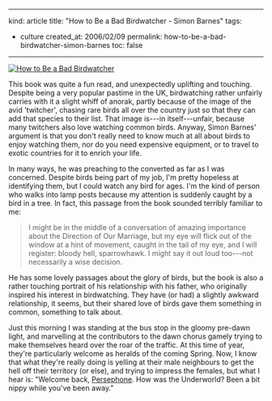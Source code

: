 -----
kind: article
title: "How to Be a Bad Birdwatcher - Simon Barnes"
tags:
- culture
created_at: 2006/02/09
permalink: how-to-be-a-bad-birdwatcher-simon-barnes
toc: false
-----

<p class="img-shadow"><a href="http://www.amazon.co.uk/exec/obidos/ASIN/190409595X/butshesagirl-21/" title="Click to view item at Amazon"><img src="http://images-eu.amazon.com/images/P/190409595X.01.MZZZZZZZ.jpg" alt="How to Be a Bad Birdwatcher" /></a></p>

This book was quite a fun read, and unexpectedly uplifting and touching. Despite being a very popular pastime in the UK, birdwatching rather unfairly carries with it a slight whiff of anorak, partly because of the image of the avid 'twitcher', chasing rare birds all over the country just so that they can add that species to their list. That image is---in itself---unfair, because many twitchers also love watching common birds. Anyway, Simon Barnes' argument is that you don't really need to know much at all about birds to enjoy watching them, nor do you need expensive equipment, or to travel to exotic countries for it to enrich your life.

In many ways, he was preaching to the converted as far as I was concerned. Despite birds being part of my job, I'm pretty hopeless at identifying them, but I could watch any bird for ages. I'm the kind of person who walks into lamp posts because my attention is suddenly caught by a bird in a tree. In fact, this passage from the book sounded terribly familiar to me:

<blockquote>
<p>
I might be in the middle of a conversation of amazing importance about the Direction of Our Marriage, but my eye will flick out of the window at a hint of movement, caught in the tail of my eye, and I will register: bloody hell, sparrowhawk. I might say it out loud too---not necessarily a wise decision.
</p>

<p></blockquote></p>

<p>He has some lovely passages about the glory of birds, but the book is also a rather touching portrait of his relationship with his father, who originally inspired his interest in birdwatching. They have (or had) a slightly awkward relationship, it seems, but their shared love of birds gave them something in common, something to talk about.</p>

<p>Just this morning I was standing at the bus stop in the gloomy pre-dawn light, and marvelling at the contributors to the dawn chorus gamely trying to make themselves heard over the roar of the traffic. At this time of year, they're particularly welcome as heralds of the coming Spring. Now, I know that what they're really doing is yelling at their male neighbours to get the hell off their territory (or else), and trying to impress the females, but what I hear is: "Welcome back, <a href="http://en.wikipedia.org/wiki/Persephone">Persephone</a>. How was the Underworld? Been a bit nippy while you've been away."</p>



